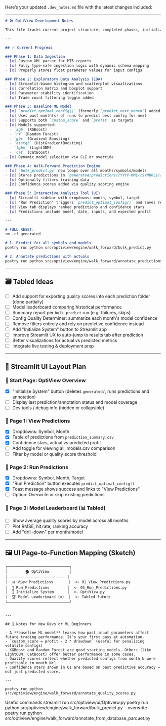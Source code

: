 Here’s your updated `.dev_notes.md` file with the latest changes included:

---

```markdown
# 🛠️ OptiView Development Notes

This file tracks current project structure, completed phases, initialization procedures, and future enhancements. Keep it up to date as features are built.

---

## ✅ Current Progress

### Phase 1: Data Ingestion
- [x] Custom XML parser for MT5 reports
- [x] Fully type-safe ingestion logic with dynamic schema mapping
- [x] Properly stores float parameter values for input configs

### Phase 2: Exploratory Data Analysis (EDA)
- [x] Streamlit-based histogram and scatterplot visualizations
- [x] Correlation matrix and boxplot support
- [x] Parameter stability identification
- [x] Trade count filtering toggle added

### Phase 3: Baseline ML Model
- [x] `predict_optimal_config()` (formerly `predict_next_month`) added
- [x] Uses past month(s) of runs to predict best config for next
- [x] Supports both `custom_score` and `profit` as targets
- [x] Models supported:
  - `xgb` (XGBoost)
  - `rf` (Random Forest)
  - `gbr` (Gradient Boosting)
  - `histgb` (HistGradientBoosting)
  - `lgbm` (LightGBM)
  - `cat` (CatBoost)
- [x] Dynamic model selection via CLI or override

### Phase 4: Walk-Forward Prediction Engine
- [x] `bulk_predict.py` now loops over all months/symbols/models
- [x] Stores predictions in `generated/predictions/{YYYY-MM}/{SYMBOL}/{MODEL}/prediction_summary.csv`
- [x] Optionally filters training data
- [x] Confidence scores added via quality scoring engine

### Phase 5: Interactive Analysis Tool (UI)
- [x] Streamlit sidebar with dropdowns: month, symbol, target
- [x] "Run Prediction" triggers `predict_optimal_config()` and saves results
- [x] View tab displays ranked predictions and confidence stars
- [x] Predictions include model, date, inputs, and expected profit

---

# FULL RESET:
rm -rf generated

# 1. Predict for all symbols and models
poetry run python src/optiview/engine/walk_forward/bulk_predict.py

# 2. Annotate predictions with actuals
poetry run python src/optiview/engine/walk_forward/annotate_predictions.py

```

---

## 🗃️ Tabled Ideas

- [ ] Add support for exporting quality scores into each prediction folder (done partially)
- [ ] Model leaderboard comparing historical performance
- [ ] Summary report per `bulk_predict` run (e.g. failures, skips)
- [ ] Config Quality Determiner: summarize each month's model confidence
- [ ] Remove filters entirely and rely on predictive confidence instead
- [ ] Add "Initialize System" button to Streamlit app
- [ ] Improve Streamlit UX to auto-jump to results tab after prediction
- [ ] Better visualizations for actual vs predicted metrics
- [ ] Integrate live testing & deployment prep

---

## 🧩 Streamlit UI Layout Plan

### 🔹 Start Page: OptiView Overview
- [x] "Initialize System" button (deletes `generated/`, runs predictions and annotation)
- [ ] Display last prediction/annotation status and model coverage
- [ ] Dev tools / debug info (hidden or collapsible)

### 🔹 Page 1: View Predictions
- [x] Dropdowns: Symbol, Month
- [x] Table of predictions from `prediction_summary.csv`
- [x] Confidence stars, actual vs predicted profit
- [ ] Add toggle for viewing all_models.csv comparison
- [ ] Filter by model or quality_score threshold

### 🔹 Page 2: Run Predictions
- [x] Dropdowns: Symbol, Month, Target
- [x] "Run Prediction" button executes `predict_optimal_config()`
- [x] Toast message shows success and links to "View Predictions"
- [ ] Option: Overwrite or skip existing predictions

### 🔹 Page 3: Model Leaderboard (📊 Tabled)
- [ ] Show average quality scores by model across all months
- [ ] Plot RMSE, hit rate, ranking accuracy
- [ ] Add "drill-down" per month/model

---

## 🖼️ UI Page-to-Function Mapping (Sketch)

```text
┌────────────────────────────┐
│        🏠 OptiView         │
│ ───────────────────────── │
│  📊 View Predictions       │  <- 01_View_Predictions.py
│  🧠 Run Predictions        │  <- 03_Run_Predictions.py
│  🧪 Initialize System      │  <- OptiView.py
│  🏆 Model Leaderboard (⏸)  │  <- Tabled future
└────────────────────────────┘


---

## 🧠 Notes for New Devs or ML Beginners

- A **baseline ML model** learns how past input parameters affect future trading performance. It’s your first pass at automation.
- `custom_score = profit - 2 * drawdown` (useful for penalizing volatile configs)
- XGBoost and Random Forest are good starting models. Others (like LightGBM, CatBoost) offer better performance in some cases.
- Quality scores reflect whether predicted configs from month N were profitable in month N+1.
- Confidence stars shown in UI are based on past predictive accuracy — not just predicted score.

---

poetry run python src/optiview/engine/walk_forward/annotate_quality_scores.py

```

Useful commands
streamlit run src/optiview/ui/Optiview.py
poetry run python src/optiview/engine/walk_forward/bulk_predict.py --overwrite
poetry run python src/optiview/engine/walk_forward/annotate_from_database_parquet.py
